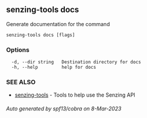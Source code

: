 ## senzing-tools docs

Generate documentation for the command

```
senzing-tools docs [flags]
```

### Options

```
  -d, --dir string   Destination directory for docs
  -h, --help         help for docs
```

### SEE ALSO

* [senzing-tools](senzing-tools.md)	 - Tools to help use the Senzing API

###### Auto generated by spf13/cobra on 8-Mar-2023
